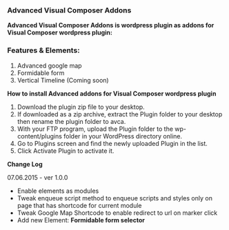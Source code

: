 ### Advanced Visual Composer Addons
**Advanced Visual Composer Addons is wordpress plugin as addons for Visual Composer wordpress plugin:**

### Features & Elements:  
1. Advanced google map
1. Formidable form
1. Vertical Timeline (Coming soon)

**How to install Advanced addons for Visual Composer wordpress plugin**

1. Download the plugin zip file to your desktop.
1. If downloaded as a zip archive, extract the Plugin folder to your desktop then rename the plugin folder to avca.
1. With your FTP program, upload the Plugin folder to the wp-content/plugins folder in your WordPress directory online.
1. Go to Plugins screen and find the newly uploaded Plugin in the list.
1. Click Activate Plugin to activate it.

**Change Log**

07.06.2015 - ver 1.0.0

 - Enable elements as modules
 - Tweak enqueue script method to enqueue scripts and styles only on page that has shortcode for current module
 - Tweak Google Map Shortcode to enable redirect to url on marker click
 - Add new Element: **Formidable form selector**
